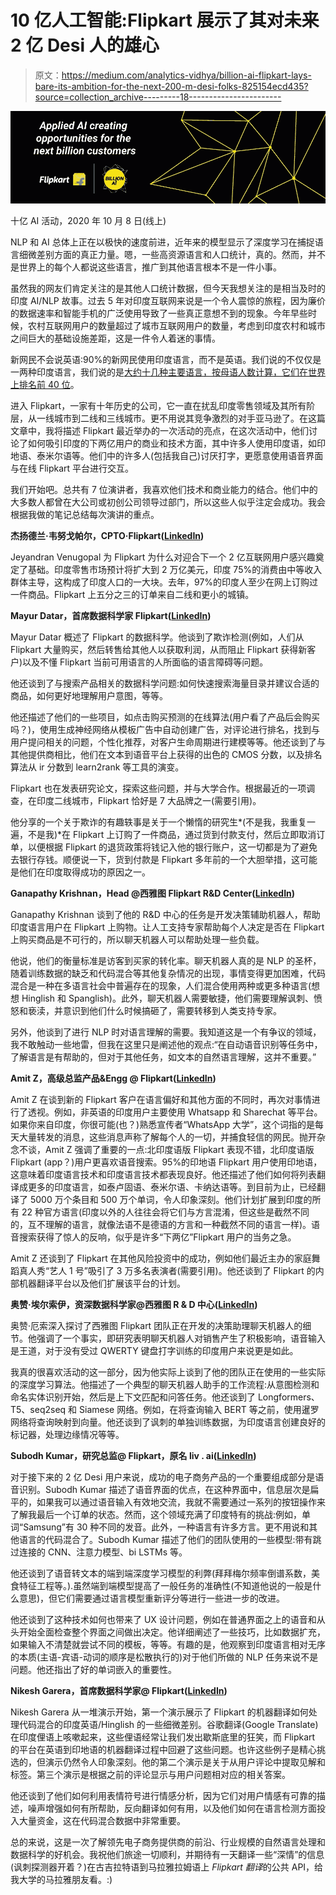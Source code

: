 # 10 亿人工智能:Flipkart 展示了其对未来 2 亿 Desi 人的雄心

> 原文：<https://medium.com/analytics-vidhya/billion-ai-flipkart-lays-bare-its-ambition-for-the-next-200-m-desi-folks-825154ecd435?source=collection_archive---------18----------------------->

![](img/6414654518957ca26733d7dfe95cc812.png)

十亿 AI 活动，2020 年 10 月 8 日(线上)

NLP 和 AI 总体上正在以极快的速度前进，近年来的模型显示了深度学习在捕捉语言细微差别方面的真正力量。嗯，一些高资源语言和人口统计，真的。然而，并不是世界上的每个人都说这些语言，推广到其他语言根本不是一件小事。

虽然我的网友们肯定关注的是其他人口统计数据，但今天我想关注的是相当及时的印度 AI/NLP 故事。过去 5 年对印度互联网来说是一个令人震惊的旅程，因为廉价的数据速率和智能手机的广泛使用导致了一些真正意想不到的现象。今年早些时候，农村互联网用户的数量超过了城市互联网用户的数量，考虑到印度农村和城市之间巨大的基础设施差距，这是一件令人着迷的事情。

新网民不会说英语:90%的新网民使用印度语言，而不是英语。我们说的不仅仅是一两种印度语言，我们说的是[大约十几种主要语言，按母语人数计算，它们在世界上排名前 40 位](https://en.wikipedia.org/wiki/List_of_languages_by_number_of_native_speakers)。

进入 Flipkart，一家有十年历史的公司，它一直在扰乱印度零售领域及其所有阶层，从一线城市到二线和三线城市。更不用说其竞争激烈的对手亚马逊了。在这篇文章中，我将描述 Flipkart 最近举办的一次活动的亮点，在这次活动中，他们讨论了如何吸引印度的下两亿用户的商业和技术方面，其中许多人使用印度语，如印地语、泰米尔语等。他们中的许多人(包括我自己)讨厌打字，更愿意使用语音界面与在线 Flipkart 平台进行交互。

我们开始吧。总共有 7 位演讲者，我喜欢他们技术和商业能力的结合。他们中的大多数人都曾在大公司或初创公司领导过部门，所以这些人似乎注定会成功。我会根据我做的笔记总结每次演讲的重点。

**杰扬德兰·韦努戈帕尔，CPTO·Flipkart(**[**LinkedIn**](https://www.linkedin.com/in/jeyandran/)**)**

Jeyandran Venugopal 为 Flipkart 为什么对迎合下一个 2 亿互联网用户感兴趣奠定了基础。印度零售市场预计将扩大到 2 万亿美元，印度 75%的消费由中等收入群体主导，这构成了印度人口的一大块。去年，97%的印度人至少在网上订购过一件商品。Flipkart 上五分之三的订单来自二线和更小的城镇。

**Mayur Datar，首席数据科学家 Flipkart(**[**LinkedIn**](https://www.linkedin.com/in/mayur-datar-b0a65018/)**)**

Mayur Datar 概述了 Flipkart 的数据科学。他谈到了欺诈检测(例如，人们从 Flipkart 大量购买，然后转售给其他人以获取利润，从而阻止 Flipkart 获得新客户)以及不懂 Flipkart 当前可用语言的人所面临的语言障碍等问题。

他还谈到了与搜索产品相关的数据科学问题:如何快速搜索海量目录并建议合适的商品，如何更好地理解用户意图，等等。

他还描述了他们的一些项目，如点击购买预测的在线算法(用户看了产品后会购买吗？)，使用生成神经网络从模板广告中自动创建广告，对评论进行排名，找到与用户提问相关的问题，个性化推荐，对客户生命周期进行建模等等。他还谈到了与其他提供商相比，他们在文本到语音平台上获得的出色的 CMOS 分数，以及排名算法从 ir 分数到 learn2rank 等工具的演变。

Flipkart 也在发表研究论文，探索这些问题，并与大学合作。根据最近的一项调查，在印度二线城市，Flipkart 恰好是 7 大品牌之一(需要引用)。

他分享的一个关于欺诈的有趣轶事是关于一个懒惰的研究生*(不是我，我重复一遍，不是我)*在 Flipkart 上订购了一件商品，通过货到付款支付，然后立即取消订单，以便根据 Flipkart 的退货政策将钱记入他的银行账户，这一切都是为了避免去银行存钱。顺便说一下，货到付款是 Flipkart 多年前的一个大胆举措，这可能是他们在印度取得成功的原因之一。

**Ganapathy Krishnan，Head @西雅图 Flipkart R&D Center(**[**LinkedIn**](https://www.linkedin.com/in/ganapathykrishnan/)**)**

Ganapathy Krishnan 谈到了他的 R&D 中心的任务是开发决策辅助机器人，帮助印度语言用户在 Flipkart 上购物。让人工支持专家帮助每个人决定是否在 Flipkart 上购买商品是不可行的，所以聊天机器人可以帮助处理一些负载。

他说，他们的衡量标准是访客到买家的转化率。聊天机器人真的是 NLP 的圣杯，随着训练数据的缺乏和代码混合等其他复杂情况的出现，事情变得更加困难，代码混合是一种在多语言社会中普遍存在的现象，人们混合使用两种或更多种语言(想想 Hinglish 和 Spanglish)。此外，聊天机器人需要敏捷，他们需要理解讽刺、愤怒和亵渎，并意识到他们什么时候搞砸了，需要转移到人类支持专家。

另外，他谈到了进行 NLP 时对语言理解的需要。我知道这是一个有争议的领域，我不敢触动一些地雷，但我在这里只是阐述他的观点:“在自动语音识别等任务中，了解语言是有帮助的，但对于其他任务，如文本的自然语言理解，这并不重要。”

**Amit Z，高级总监产品&Engg @ Flipkart(**[**LinkedIn**](https://www.linkedin.com/in/amitgz/)**)**

Amit Z 在谈到新的 Flipkart 客户在语言偏好和其他方面的不同时，再次对事情进行了透视。例如，非英语的印度用户主要使用 Whatsapp 和 Sharechat 等平台。如果你来自印度，你很可能(也？)熟悉宣传者“WhatsApp 大学”，这个词指的是每天大量转发的消息，这些消息声称了解每个人的一切，并捕食轻信的网民。抛开杂念不谈，Amit Z 强调了重要的一点:北印度语版 Flipkart 表现不错，北印度语版 Flipkart (app？)用户更喜欢语音搜索。95%的印地语 Flipkart 用户使用印地语，这意味着印度语言技术和印度语言技术都表现良好。他还描述了他们如何将列表翻译成更多的印度语言，如泰卢固语、泰米尔语、卡纳达语等。到目前为止，已经翻译了 5000 万个条目和 500 万个单词，令人印象深刻。他们计划扩展到印度的所有 22 种官方语言(印度以外的人往往会将它们与方言混淆，但这些是截然不同的，互不理解的语言，就像法语不是德语的方言和一种截然不同的语言一样)。语音搜索获得了惊人的反响，似乎是许多“下两亿”Flipkart 用户的当务之急。

Amit Z 还谈到了 Flipkart 在其他风险投资中的成功，例如他们最近主办的家庭舞蹈真人秀“艺人 1 号”吸引了 3 万多名表演者(需要引用)。他还谈到了 Flipkart 的内部机器翻译平台以及他们扩展该平台的计划。

**奥赞·埃尔索伊，资深数据科学家@西雅图 R & D 中心(**[**LinkedIn**](https://www.linkedin.com/in/ozan-ersoy/)**)**

奥赞·厄索深入探讨了西雅图 Flipkart 团队正在开发的决策助理聊天机器人的细节。他强调了一个事实，即研究表明聊天机器人对销售产生了积极影响，语音输入是王道，对于没有受过 QWERTY 键盘打字训练的印度用户来说更是如此。

我真的很喜欢活动的这一部分，因为他实际上谈到了他的团队正在使用的一些实际的深度学习算法。他描述了一个典型的聊天机器人助手的工作流程:从意图检测和命名实体识别开始，然后是上下文匹配和问答任务。他还谈到了 Longformers、T5、seq2seq 和 Siamese 网络。例如，在将查询输入 BERT 等之前，使用暹罗网络将查询映射到向量。他还谈到了讽刺的单独训练数据，为印度语言创建良好的标记器，处理边缘情况等等。

**Subodh Kumar，研究总监@ Flipkart，原名 liv . ai(**[**LinkedIn**](https://www.linkedin.com/in/subodh-kumar-a469924/)**)**

对于接下来的 2 亿 Desi 用户来说，成功的电子商务产品的一个重要组成部分是语音识别。Subodh Kumar 描述了语音界面的优点，在这种界面中，信息层次是扁平的，如果我可以通过语音输入有效地交流，我就不需要通过一系列的按钮操作来了解我最后一个订单的状态。然而，这个领域充满了印度特有的挑战:例如，单词“Samsung”有 30 种不同的发音。此外，一种语言有许多方言。更不用说和其他语言的代码混合了。Subodh Kumar 描述了他们的团队使用的一些模型:带有跳过连接的 CNN、注意力模型、bi LSTMs 等。

他还谈到了语音转文本的端到端深度学习模型的利弊(拜拜梅尔频率倒谱系数，美食特征工程等。).虽然端到端模型提高了一般任务的准确性(不知道他说的一般是什么意思)，但它们需要通过语言模型重新评分等进行一些进一步的改进。

他还谈到了这种技术如何也带来了 UX 设计问题，例如在普通界面之上的语音和从头开始全面检查整个界面之间做出决定。他详细阐述了一些技巧，比如数据扩充，如果输入不清楚就尝试不同的模板，等等。有趣的是，他观察到印度语言相对无序的本质(主语-宾语-动词的顺序是松散执行的)对于他们所做的 NLP 任务来说不是问题。他还指出了好的单词嵌入的重要性。

**Nikesh Garera，首席数据科学家@ Flipkart(**[**LinkedIn**](https://www.linkedin.com/in/ngarera/)**)**

Nikesh Garera 从一堆演示开始，第一个演示展示了 Flipkart 的机器翻译如何处理代码混合的印度英语/Hinglish 的一些细微差别。谷歌翻译(Google Translate)在印度俚语上咳嗽起来，这些俚语经常让我们发出歇斯底里的狂笑，而 Flipkart 的平台在英语到印地语的机器翻译过程中回避了这些问题。也许这些例子是精心挑选的，但演示仍然令人印象深刻。他的第二个演示是关于从用户评论中提取见解和标签。第三个演示是根据之前的评论显示与用户问题相对应的相关答案。

他还谈到了他们如何利用表情符号进行情感分析，因为它们对用户情感有可靠的描述，噪声增强如何有所帮助，反向翻译如何有用，以及他们如何在语言检测方面投入大量资金，这在代码混合数据中非常重要。

总的来说，这是一次了解领先电子商务提供商的前沿、行业规模的自然语言处理和数据科学的好机会。我祝他们旅途一切顺利，并期待有一天翻译一些“深情”的信息(讽刺探测器开着？)在古吉拉特语到马拉雅拉姆语上 *Flipkart 翻译*的公共 API，给我大学的马拉雅朋友看。:)